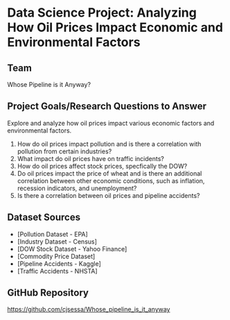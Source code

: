 # Data Science Project: Analyzing How Oil Prices Impact Economic and Environmental Factors 

## Team
Whose Pipeline is it Anyway?

## Project Goals/Research Questions to Answer
Explore and analyze how oil prices impact various economic factors and environmental factors. 

1. How do oil prices impact pollution and is there a correlation with pollution from certain industries?
2. What impact do oil prices have on traffic incidents? 
3. How do oil prices affect stock prices, specfically the DOW? 
4. Do oil prices impact the price of wheat and is there an additional correlation between other economic conditions, such as inflation, recession indicators, and unemployment?
4. Is there a correlation between oil prices and pipeline accidents?


## Dataset Sources
* [Pollution Dataset - EPA]
* [Industry Dataset - Census]
* [DOW Stock Dataset - Yahoo Finance]
* [Commodity Price Dataset]
* [Pipeline Accidents - Kaggle]
* [Traffic Accidents - NHSTA]

## GitHub Repository
https://github.com/cjsessa/Whose_pipeline_is_it_anyway




